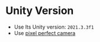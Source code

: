 # Unity Version

- Use lts Unity version: `2021.3.3f1`
- Use [pixel perfect camera](pixel-perfect-camera.md)
